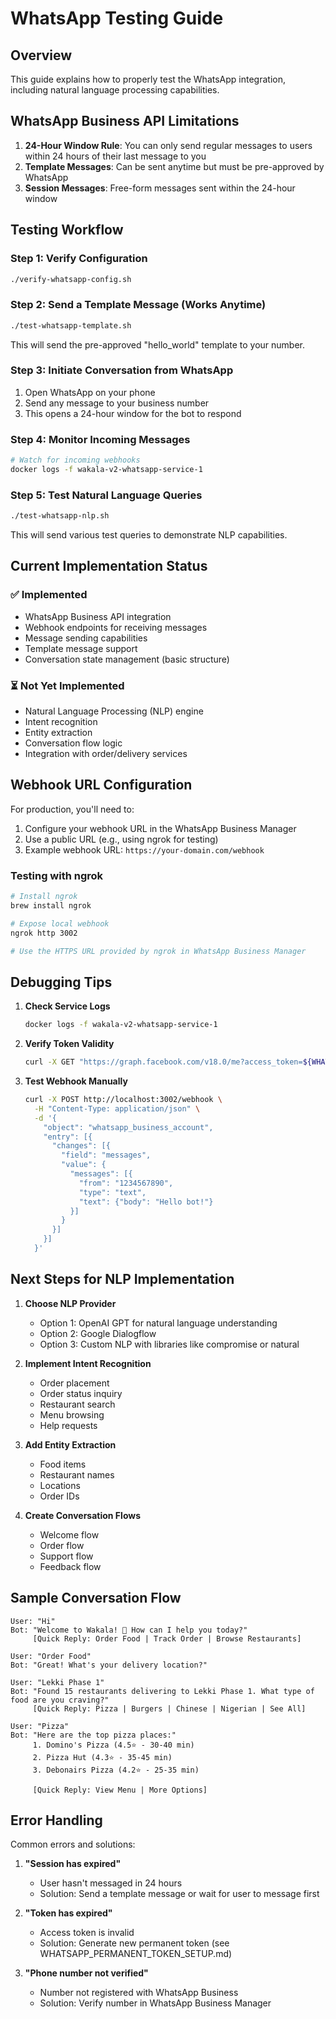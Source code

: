 # WhatsApp Testing Guide

## Overview

This guide explains how to properly test the WhatsApp integration, including natural language processing capabilities.

## WhatsApp Business API Limitations

1. **24-Hour Window Rule**: You can only send regular messages to users within 24 hours of their last message to you
2. **Template Messages**: Can be sent anytime but must be pre-approved by WhatsApp
3. **Session Messages**: Free-form messages sent within the 24-hour window

## Testing Workflow

### Step 1: Verify Configuration
```bash
./verify-whatsapp-config.sh
```

### Step 2: Send a Template Message (Works Anytime)
```bash
./test-whatsapp-template.sh
```

This will send the pre-approved "hello_world" template to your number.

### Step 3: Initiate Conversation from WhatsApp
1. Open WhatsApp on your phone
2. Send any message to your business number
3. This opens a 24-hour window for the bot to respond

### Step 4: Monitor Incoming Messages
```bash
# Watch for incoming webhooks
docker logs -f wakala-v2-whatsapp-service-1
```

### Step 5: Test Natural Language Queries
```bash
./test-whatsapp-nlp.sh
```

This will send various test queries to demonstrate NLP capabilities.

## Current Implementation Status

### ✅ Implemented
- WhatsApp Business API integration
- Webhook endpoints for receiving messages
- Message sending capabilities
- Template message support
- Conversation state management (basic structure)

### ⏳ Not Yet Implemented
- Natural Language Processing (NLP) engine
- Intent recognition
- Entity extraction
- Conversation flow logic
- Integration with order/delivery services

## Webhook URL Configuration

For production, you'll need to:

1. Configure your webhook URL in the WhatsApp Business Manager
2. Use a public URL (e.g., using ngrok for testing)
3. Example webhook URL: `https://your-domain.com/webhook`

### Testing with ngrok
```bash
# Install ngrok
brew install ngrok

# Expose local webhook
ngrok http 3002

# Use the HTTPS URL provided by ngrok in WhatsApp Business Manager
```

## Debugging Tips

1. **Check Service Logs**
   ```bash
   docker logs -f wakala-v2-whatsapp-service-1
   ```

2. **Verify Token Validity**
   ```bash
   curl -X GET "https://graph.facebook.com/v18.0/me?access_token=${WHATSAPP_ACCESS_TOKEN}"
   ```

3. **Test Webhook Manually**
   ```bash
   curl -X POST http://localhost:3002/webhook \
     -H "Content-Type: application/json" \
     -d '{
       "object": "whatsapp_business_account",
       "entry": [{
         "changes": [{
           "field": "messages",
           "value": {
             "messages": [{
               "from": "1234567890",
               "type": "text",
               "text": {"body": "Hello bot!"}
             }]
           }
         }]
       }]
     }'
   ```

## Next Steps for NLP Implementation

1. **Choose NLP Provider**
   - Option 1: OpenAI GPT for natural language understanding
   - Option 2: Google Dialogflow
   - Option 3: Custom NLP with libraries like compromise or natural

2. **Implement Intent Recognition**
   - Order placement
   - Order status inquiry
   - Restaurant search
   - Menu browsing
   - Help requests

3. **Add Entity Extraction**
   - Food items
   - Restaurant names
   - Locations
   - Order IDs

4. **Create Conversation Flows**
   - Welcome flow
   - Order flow
   - Support flow
   - Feedback flow

## Sample Conversation Flow

```
User: "Hi"
Bot: "Welcome to Wakala! 🍔 How can I help you today?"
     [Quick Reply: Order Food | Track Order | Browse Restaurants]

User: "Order Food"
Bot: "Great! What's your delivery location?"

User: "Lekki Phase 1"
Bot: "Found 15 restaurants delivering to Lekki Phase 1. What type of food are you craving?"
     [Quick Reply: Pizza | Burgers | Chinese | Nigerian | See All]

User: "Pizza"
Bot: "Here are the top pizza places:"
     1. Domino's Pizza (4.5⭐ - 30-40 min)
     2. Pizza Hut (4.3⭐ - 35-45 min)
     3. Debonairs Pizza (4.2⭐ - 25-35 min)
     
     [Quick Reply: View Menu | More Options]
```

## Error Handling

Common errors and solutions:

1. **"Session has expired"**
   - User hasn't messaged in 24 hours
   - Solution: Send a template message or wait for user to message first

2. **"Token has expired"**
   - Access token is invalid
   - Solution: Generate new permanent token (see WHATSAPP_PERMANENT_TOKEN_SETUP.md)

3. **"Phone number not verified"**
   - Number not registered with WhatsApp Business
   - Solution: Verify number in WhatsApp Business Manager